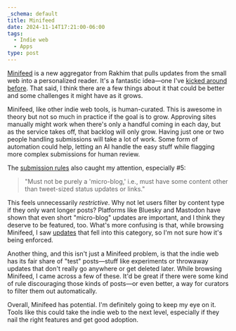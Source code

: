 ```yaml
---
_schema: default
title: Minifeed
date: 2024-11-14T17:21:00-06:00
tags:
  - Indie web
  - Apps
type: post
---
```

<a href="https://minifeed.net/global" target="_blank" rel="noopener">Minifeed</a> is a new aggregator from Rakhim that pulls updates from the small web into a personalized reader. It's a fantastic idea—one I've <a href="https://crashthearcade.com/blog/2024/01-12-the-indieweb-needs-a-search-engine-or-something-like-it/" target="_blank" rel="noopener">kicked around before</a>. That said, I think there are a few things about it that could be better and some challenges it might have as it grows.

Minifeed, like other indie web tools, is human-curated. This is awesome in theory but not so much in practice if the goal is to grow. Approving sites manually might work when there's only a handful coming in each day, but as the service takes off, that backlog will only grow. Having just one or two people handling submissions will take a lot of work. Some form of automation could help, letting an AI handle the easy stuff while flagging more complex submissions for human review.

The <a href="https://minifeed.net/about" target="_blank" rel="noopener">submission rules</a> also caught my attention, especially \#5:

> "Must not be purely a 'micro-blog,' i.e., must have some content other than tweet-sized status updates or links."

This feels unnecessarily *restrictive*. Why not let users filter by content type if they only want longer posts? Platforms like Bluesky and Mastodon have shown that even short "micro-blog" updates are important, and I think they deserve to be featured, too. What's more confusing is that, while browsing Minifeed, I saw <a href="https://minifeed.net/items/Oam150oTMftC" target="_blank" rel="noopener">updates</a> that fell into this category, so I'm not sure how it's being enforced.

Another thing, and this isn't just a Minifeed problem, is that the indie web has its fair share of "test" posts—stuff like experiments or throwaway updates that don't really go anywhere or get deleted later. While browsing Minifeed, I came across a few of these. It'd be great if there were some kind of rule discouraging those kinds of posts—or even better, a way for curators to filter them out automatically.

Overall, Minifeed has potential. I'm definitely going to keep my eye on it. Tools like this could take the indie web to the next level, especially if they nail the right features and get good adoption.